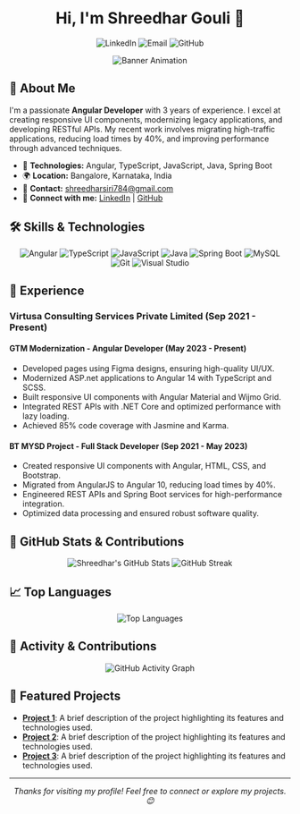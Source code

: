 <!-- Profile Header -->
<h1 align="center">Hi, I'm Shreedhar Gouli 👋</h1>
<p align="center">
  <img src="https://img.shields.io/badge/LinkedIn-Shreedhar%20Gouli-blue?logo=linkedin&logoColor=white" alt="LinkedIn" />
  <img src="https://img.shields.io/badge/Email-shreedharsiri784@gmail.com-red?logo=gmail&logoColor=white" alt="Email" />
  <img src="https://img.shields.io/badge/GitHub-shreedhar-gouli?logo=github&logoColor=white" alt="GitHub" />
</p>

<!-- Animated Banner -->
<p align="center">
  <img src="https://github.com/shreedhar-gouli/shreedhar-gouli/blob/main/assets/banner.gif" alt="Banner Animation" />
</p>

## 🚀 About Me

I'm a passionate **Angular Developer** with 3 years of experience. I excel at creating responsive UI components, modernizing legacy applications, and developing RESTful APIs. My recent work involves migrating high-traffic applications, reducing load times by 40%, and improving performance through advanced techniques.

- 🔧 **Technologies:** Angular, TypeScript, JavaScript, Java, Spring Boot
- 🌍 **Location:** Bangalore, Karnataka, India
- 📧 **Contact:** [shreedharsiri784@gmail.com](mailto:shreedharsiri784@gmail.com)
- 🔗 **Connect with me:** [LinkedIn](https://linkedin.com/in/shreedhar-gouli) | [GitHub](https://github.com/shreedhar-gouli)

## 🛠 Skills & Technologies

<p align="center">
  <img src="https://img.shields.io/badge/Angular-FF1C1C?logo=angular&logoColor=white" alt="Angular" />
  <img src="https://img.shields.io/badge/TypeScript-007ACC?logo=typescript&logoColor=white" alt="TypeScript" />
  <img src="https://img.shields.io/badge/JavaScript-F7DF1E?logo=javascript&logoColor=black" alt="JavaScript" />
  <img src="https://img.shields.io/badge/Java-007396?logo=java&logoColor=white" alt="Java" />
  <img src="https://img.shields.io/badge/Spring%20Boot-6DB33F?logo=spring&logoColor=white" alt="Spring Boot" />
  <img src="https://img.shields.io/badge/MySQL-4479A1?logo=mysql&logoColor=white" alt="MySQL" />
  <img src="https://img.shields.io/badge/Git-F05032?logo=git&logoColor=white" alt="Git" />
  <img src="https://img.shields.io/badge/Visual%20Studio-5C2D91?logo=visual-studio&logoColor=white" alt="Visual Studio" />
</p>

## 💼 Experience

### **Virtusa Consulting Services Private Limited** (Sep 2021 - Present)

#### **GTM Modernization - Angular Developer** (May 2023 - Present)
- Developed pages using Figma designs, ensuring high-quality UI/UX.
- Modernized ASP.net applications to Angular 14 with TypeScript and SCSS.
- Built responsive UI components with Angular Material and Wijmo Grid.
- Integrated REST APIs with .NET Core and optimized performance with lazy loading.
- Achieved 85% code coverage with Jasmine and Karma.

#### **BT MYSD Project - Full Stack Developer** (Sep 2021 - May 2023)
- Created responsive UI components with Angular, HTML, CSS, and Bootstrap.
- Migrated from AngularJS to Angular 10, reducing load times by 40%.
- Engineered REST APIs and Spring Boot services for high-performance integration.
- Optimized data processing and ensured robust software quality.

## 🎨 GitHub Stats & Contributions

<p align="center">
  <img src="https://github-readme-stats.vercel.app/api?username=shreedhar-gouli&show_icons=true&hide_title=true&hide=contribs,prs&count_private=true&include_all_commits=true&theme=gruvbox" alt="Shreedhar's GitHub Stats" />
  <img src="https://github-readme-streak-stats.herokuapp.com/?user=shreedhar-gouli&theme=gruvbox" alt="GitHub Streak" />
</p>

## 📈 Top Languages

<p align="center">
  <img src="https://github-readme-stats.vercel.app/api/top-langs/?username=shreedhar-gouli&layout=compact&theme=gruvbox" alt="Top Languages" />
</p>

## 🌟 Activity & Contributions

<p align="center">
  <img src="https://activity-graph.herokuapp.com/graph?username=shreedhar-gouli&theme=github-dark" alt="GitHub Activity Graph" />
</p>

## 🚀 Featured Projects

- **[Project 1](#)**: A brief description of the project highlighting its features and technologies used.
- **[Project 2](#)**: A brief description of the project highlighting its features and technologies used.
- **[Project 3](#)**: A brief description of the project highlighting its features and technologies used.

---

<p align="center">
  <i>Thanks for visiting my profile! Feel free to connect or explore my projects. 😊</i>
</p>
